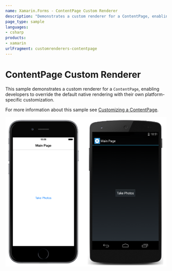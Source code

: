 ```yaml
---
name: Xamarin.Forms - ContentPage Custom Renderer
description: "Demonstrates a custom renderer for a ContentPage, enabling developers to override the default native rendering #customrenderer"
page_type: sample
languages:
- csharp
products:
- xamarin
urlFragment: customrenderers-contentpage
---
```

# ContentPage Custom Renderer

This sample demonstrates a custom renderer for a `ContentPage`, enabling developers to override the default native rendering with their own platform-specific customization.

For more information about this sample see [Customizing a ContentPage](https://docs.microsoft.com/xamarin/xamarin-forms/app-fundamentals/custom-renderer/contentpage).

![ContentPage Custom Renderer application screenshot](Screenshots/01All.png "ContentPage Custom Renderer application screenshot")

